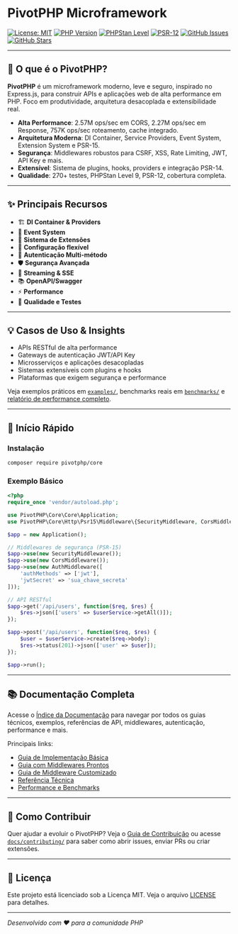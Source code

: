 # PivotPHP Microframework

[![License: MIT](https://img.shields.io/badge/License-MIT-yellow.svg)](https://opensource.org/licenses/MIT)
[![PHP Version](https://img.shields.io/badge/PHP-8.1%2B-blue.svg)](https://php.net)
[![PHPStan Level](https://img.shields.io/badge/PHPStan-Level%209-brightgreen.svg)](https://phpstan.org/)
[![PSR-12](https://img.shields.io/badge/PSR--12%20%2F%20PSR--15-compliant-brightgreen)](https://www.php-fig.org/psr/psr-12/)
[![GitHub Issues](https://img.shields.io/github/issues/PivotPHP/pivotphp-core)](https://github.com/PivotPHP/pivotphp-core/issues)
[![GitHub Stars](https://img.shields.io/github/stars/PivotPHP/pivotphp-core)](https://github.com/PivotPHP/pivotphp-core/stargazers)

---

## 🚀 O que é o PivotPHP?

**PivotPHP** é um microframework moderno, leve e seguro, inspirado no Express.js, para construir APIs e aplicações web de alta performance em PHP. Foco em produtividade, arquitetura desacoplada e extensibilidade real.

- **Alta Performance**: 2.57M ops/sec em CORS, 2.27M ops/sec em Response, 757K ops/sec roteamento, cache integrado.
- **Arquitetura Moderna**: DI Container, Service Providers, Event System, Extension System e PSR-15.
- **Segurança**: Middlewares robustos para CSRF, XSS, Rate Limiting, JWT, API Key e mais.
- **Extensível**: Sistema de plugins, hooks, providers e integração PSR-14.
- **Qualidade**: 270+ testes, PHPStan Level 9, PSR-12, cobertura completa.

---

## ✨ Principais Recursos

- 🏗️ **DI Container & Providers**
- 🎪 **Event System**
- 🧩 **Sistema de Extensões**
- 🔧 **Configuração flexível**
- 🔐 **Autenticação Multi-método**
- 🛡️ **Segurança Avançada**
- 📡 **Streaming & SSE**
- 📚 **OpenAPI/Swagger**
- ⚡ **Performance**
- 🧪 **Qualidade e Testes**

---

## 💡 Casos de Uso & Insights

- APIs RESTful de alta performance
- Gateways de autenticação JWT/API Key
- Microsserviços e aplicações desacopladas
- Sistemas extensíveis com plugins e hooks
- Plataformas que exigem segurança e performance

Veja exemplos práticos em [`examples/`](examples/), benchmarks reais em [`benchmarks/`](benchmarks/) e [relatório de performance completo](docs/performance/PERFORMANCE_REPORT_v1.0.0.md).

---

## 🚀 Início Rápido

### Instalação

```bash
composer require pivotphp/core
```

### Exemplo Básico

```php
<?php
require_once 'vendor/autoload.php';

use PivotPHP\Core\Core\Application;
use PivotPHP\Core\Http\Psr15\Middleware\{SecurityMiddleware, CorsMiddleware, AuthMiddleware};

$app = new Application();

// Middlewares de segurança (PSR-15)
$app->use(new SecurityMiddleware());
$app->use(new CorsMiddleware());
$app->use(new AuthMiddleware([
    'authMethods' => ['jwt'],
    'jwtSecret' => 'sua_chave_secreta'
]));

// API RESTful
$app->get('/api/users', function($req, $res) {
    $res->json(['users' => $userService->getAll()]);
});

$app->post('/api/users', function($req, $res) {
    $user = $userService->create($req->body);
    $res->status(201)->json(['user' => $user]);
});

$app->run();
```

---

## 📚 Documentação Completa

Acesse o [Índice da Documentação](docs/index.md) para navegar por todos os guias técnicos, exemplos, referências de API, middlewares, autenticação, performance e mais.

Principais links:
- [Guia de Implementação Básica](docs/implementations/usage_basic.md)
- [Guia com Middlewares Prontos](docs/implementations/usage_with_middleware.md)
- [Guia de Middleware Customizado](docs/implementations/usage_with_custom_middleware.md)
- [Referência Técnica](docs/techinical/application.md)
- [Performance e Benchmarks](docs/performance/benchmarks/)

---

## 🤝 Como Contribuir

Quer ajudar a evoluir o PivotPHP? Veja o [Guia de Contribuição](CONTRIBUTING.md) ou acesse [`docs/contributing/`](docs/contributing/) para saber como abrir issues, enviar PRs ou criar extensões.

---

## 📄 Licença

Este projeto está licenciado sob a Licença MIT. Veja o arquivo [LICENSE](LICENSE) para detalhes.

---

*Desenvolvido com ❤️ para a comunidade PHP*
